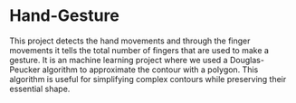 # Hand-Gesture

This project detects the hand movements and through the finger movements it tells the total number of fingers that are used to make a gesture.
It is an machine learning project where we used a Douglas-Peucker algorithm to approximate the contour with a polygon. This algorithm is useful for simplifying complex contours while preserving their essential shape.

